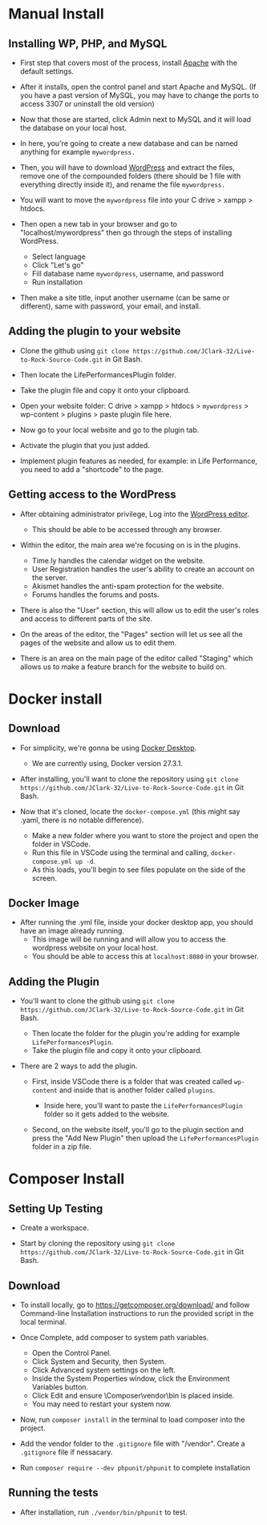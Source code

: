 # Manual Install
## Installing WP, PHP, and MySQL
- First step that covers most of the process, install [Apache](https://www.apachefriends.org/) with the default settings.

- After it installs, open the control panel and start Apache and MySQL. (If you have a past version of MySQL, you may have to change the ports to access 3307 or uninstall the old version)

- Now that those are started, click Admin next to MySQL and it will load the database on your local host.

- In here, you're going to create a new database and can be named anything for example `mywordpress.`

- Then, you will have to download [WordPress](https://wordpress.org/download/) and extract the files, remove one of the compounded folders (there should be 1 file with everything directly inside it), and rename the file `mywordpress.`

- You will want to move the `mywordpress` file into your C drive > xampp > htdocs.

- Then open a new tab in your browser and go to "localhost/mywordpress" then go through the steps of installing WordPress.
    - Select language
    - Click "Let's go"
    - Fill database name `mywordpress`, username, and password
    - Run installation

- Then make a site title, input another username (can be same or different), same with password, your email, and install.

## Adding the plugin to your website
- Clone the github using `git clone https://github.com/JClark-32/Live-to-Rock-Source-Code.git` in Git Bash.

- Then locate the LifePerformancesPlugin folder.

- Take the plugin file and copy it onto your clipboard.

- Open your website folder: C drive > xampp > htdocs > `mywordpress` > wp-content > plugins > paste plugin file here.

- Now go to your local website and go to the plugin tab.

- Activate the plugin that you just added.

- Implement plugin features as needed, for example: in Life Performance, you need to add a "shortcode" to the page.

## Getting access to the WordPress
- After obtaining administrator privilege, Log into the [WordPress editor](https://livetorock.org/wp-login.php?redirect_to=https%3A%2F%2Flivetorock.org%2Fwp-admin%2Fadmin.php%3Fpage%3Dbluehost&reauth=1).
    - This should be able to be accessed through any browser.

- Within the editor, the main area we're focusing on is in the plugins.
    - Time.ly handles the calendar widget on the website.
    - User Registration handles the user's ability to create an account on the server.
    - Akismet handles the anti-spam protection for the website.
    - Forums handles the forums and posts.

- There is also the "User" section, this will allow us to edit the user's roles and access to different parts of the site.

- On the areas of the editor, the "Pages" section will let us see all the pages of the website and allow us to edit them.

- There is an area on the main page of the editor called "Staging" which allows us to make a feature branch for the website to build on.

# Docker install
## Download
- For simplicity, we're gonna be using [Docker Desktop](https://www.docker.com/products/docker-desktop/).
    - We are currently using, Docker version 27.3.1.

- After installing, you'll want to clone the repository using `git clone https://github.com/JClark-32/Live-to-Rock-Source-Code.git` in Git Bash.

- Now that it's cloned, locate the `docker-compose.yml` (this might say .yaml, there is no notable difference). 
    - Make a new folder where you want to store the project and open the folder in VSCode.
    - Run this file in VSCode using the terminal and calling, `docker-compose.yml up -d`.
    - As this loads, you'll begin to see files populate on the side of the screen.

## Docker Image
- After running the .yml file, inside your docker desktop app, you should have an image already running.
    - This image will be running and will allow you to access the wordpress website on your local host.
    - You should be able to access this at `localhost:8080` in your browser.

## Adding the Plugin
- You'll want to clone the github using `git clone https://github.com/JClark-32/Live-to-Rock-Source-Code.git` in Git Bash.
    - Then locate the folder for the plugin you're adding for example `LifePerformancesPlugin`.
    - Take the plugin file and copy it onto your clipboard.

- There are 2 ways to add the plugin.
    - First, inside VSCode there is a folder that was created called `wp-content` and inside that is another folder called `plugins`.
        - Inside here, you'll want to paste the `LifePerformancesPlugin` folder so it gets added to the website.

    - Second, on the website itself, you'll go to the plugin section and press the "Add New Plugin" then upload the `LifePerformancesPlugin` folder in a zip file.
 
# Composer Install

## Setting Up Testing 

- Create a workspace.

- Start by cloning the repository using `git clone https://github.com/JClark-32/Live-to-Rock-Source-Code.git` in Git Bash.

## Download

- To install locally, go to https://getcomposer.org/download/ and follow Command-line Installation instructions to run the provided script in the local terminal.

- Once Complete, add composer to system path variables. 
    - Open the Control Panel.
    - Click System and Security, then System.
    - Click Advanced system settings on the left.
    - Inside the System Properties window, click the Environment Variables button.
    - Click Edit and ensure \Composer\vendor\bin is placed inside.
    - You may need to restart your system now.
 
- Now, run `composer install` in the terminal to load composer into the project.

- Add the vendor folder to the `.gitignore` file with "/vendor". Create a `.gitignore` file if nessacary.

- Run `composer require --dev phpunit/phpunit` to complete installation

## Running the tests

- After installation, run `./vendor/bin/phpunit` to test.


